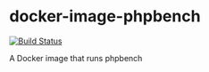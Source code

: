 # docker-image-phpbench

[![Build Status](https://travis-ci.org/chesszebra/docker-image-phpbench.svg?branch=master)](https://travis-ci.org/chesszebra/docker-image-phpbench)

A Docker image that runs phpbench
